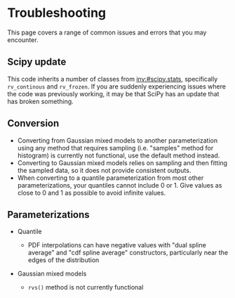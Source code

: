 # Troubleshooting

This page covers a range of common issues and errors that you may encounter.

## Scipy update

This code inherits a number of classes from <inv:#scipy.stats>, specifically `rv_continous` and `rv_frozen`. If you are suddenly experiencing issues where the code was previously working, it may be that SciPy has an update that has broken something.

## Conversion

- Converting from Gaussian mixed models to another parameterization using any method that requires sampling (i.e. "samples" method for histogram) is currently not functional, use the default method instead.
- Converting to Gaussian mixed models relies on sampling and then fitting the sampled data, so it does not provide consistent outputs.
- When converting to a quantile parameterization from most other parameterizations, your quantiles cannot include 0 or 1. Give values as close to 0 and 1 as possible to avoid infinite values.

## Parameterizations

- Quantile

  - PDF interpolations can have negative values with "dual spline average" and "cdf spline average" constructors, particularly near the edges of the distribution

- Gaussian mixed models

  - `rvs()` method is not currently functional
